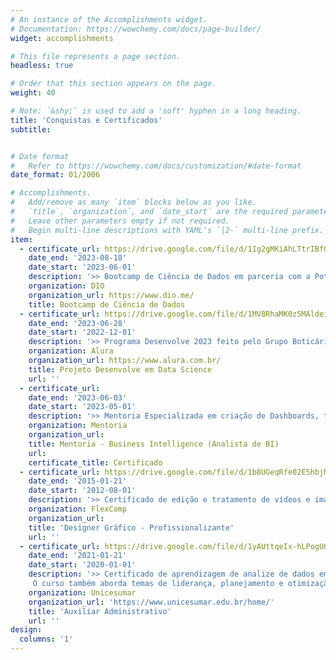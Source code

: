 ```yaml
---
# An instance of the Accomplishments widget.
# Documentation: https://wowchemy.com/docs/page-builder/
widget: accomplishments

# This file represents a page section.
headless: true

# Order that this section appears on the page.
weight: 40

# Note: `&shy;` is used to add a 'soft' hyphen in a long heading.
title: 'Conquistas e Certificados'
subtitle: 


# Date format
#   Refer to https://wowchemy.com/docs/customization/#date-format
date_format: 01/2006

# Accomplishments.
#   Add/remove as many `item` blocks below as you like.
#   `title`, `organization`, and `date_start` are the required parameters.
#   Leave other parameters empty if not required.
#   Begin multi-line descriptions with YAML's `|2-` multi-line prefix.
item:
  - certificate_url: https://drive.google.com/file/d/1Ig2gMKiAhLTtrIBfOj_wtqypaiyxZb4P/view?usp=sharing
    date_end: '2023-08-18'
    date_start: '2023-06-01'
    description: '>> Bootcamp de Ciência de Dados em parceria com a Potência Tech e iFood'
    organization: DIO
    organization_url: https://www.dio.me/
    title: Bootcamp de Ciência de Dados
  - certificate_url: https://drive.google.com/file/d/1MV8RhaMK0zSMAldeiJZwlnLIncVmBX29/view?usp=sharing
    date_end: '2023-06-28'
    date_start: '2022-12-01'
    description: '>> Programa Desenvolve 2023 feito pelo Grupo Boticário em parceria com a Alura na trilha de Dados.'
    organization: Alura
    organization_url: https://www.alura.com.br/
    title: Projeto Desenvolve em Data Science
    url: ''
  - certificate_url: 
    date_end: '2023-06-03'
    date_start: '2023-05-01'
    description: '>> Mentoria Especializada em criação de Dashboards, tipos de Dados e uso do SQL e criação de Portfolio utilizando o Tableau e Figma feita pela Mentora Giuliana Jong do Grupo Boticário.'
    organization: Mentoria 
    organization_url: 
    title: Mentoria - Business Intelligence (Analista de BI)
    url:
    certificate_title: Certificado
  - certificate_url: https://drive.google.com/file/d/1b8UGeqRfe02E5hbjM9UgPmi4dywhvsJW/view?usp=sharing
    date_end: '2015-01-21'
    date_start: '2012-08-01'
    description: '>> Certificado de edição e tratamento de vídeos e imagens, Banners, para fazer panfletos e propagandas.'
    organization: FlexComp
    organization_url: 
    title: 'Designer Gráfico - Profissionalizante'
    url: ''
  - certificate_url: https://drive.google.com/file/d/1yAUttqeIx-hLPogU6oWKmehy0jo2b5z7/view?usp=sharing
    date_end: '2021-01-21'
    date_start: '2020-01-01'
    description: '>> Certificado de aprendizagem de analize de dados empresariais, tomar decisões estratégicas e implementar práticas eficazes de gerenciamento.
     O curso também aborda temas de liderança, planejamento e otimização de processos para atender às demandas do ambiente empresarial moderno.'
    organization: Unicesumar
    organization_url: 'https://www.unicesumar.edu.br/home/'
    title: 'Auxiliar Administrativo'
    url: ''
design:
  columns: '1'
---
```

